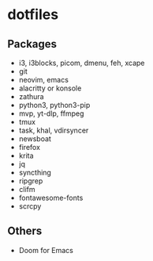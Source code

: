 # dotfiles
## Packages 
- i3, i3blocks, picom, dmenu, feh, xcape
- git
- neovim, emacs
- alacritty or konsole
- zathura
- python3, python3-pip 
- mvp, yt-dlp, ffmpeg
- tmux
- task, khal, vdirsyncer
- newsboat
- firefox
- krita
- jq
- syncthing
- ripgrep
- clifm
- fontawesome-fonts
- scrcpy

## Others
- Doom for Emacs

<!--remove kde desktop
remove kamoso kf5-kactivities dragon kasumi elisa-player kolourpaint konversation ark kmines kruler  kpat krdc krfb kmahjongg kcolorchooser kf5-kwallet yelp antiword thai-* nano mariadb gnome-*
enable rpmfusion free
sudo dnf install \
  https://download1.rpmfusion.org/free/fedora/rpmfusion-free-release-$(rpm -E %fedora).noarch.rpm
/etc/dnf/protecte.d/ > remove plasma.desktop
-->

